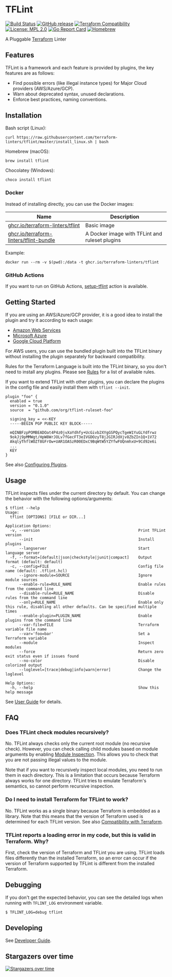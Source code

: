 # TFLint
[![Build Status](https://github.com/terraform-linters/tflint/workflows/build/badge.svg?branch=master)](https://github.com/terraform-linters/tflint/actions)
[![GitHub release](https://img.shields.io/github/release/terraform-linters/tflint.svg)](https://github.com/terraform-linters/tflint/releases/latest)
[![Terraform Compatibility](https://img.shields.io/badge/terraform-%3E%3D%200.12-blue)](docs/user-guide/compatibility.md)
[![License: MPL 2.0](https://img.shields.io/badge/License-MPL%202.0-blue.svg)](LICENSE)
[![Go Report Card](https://goreportcard.com/badge/github.com/terraform-linters/tflint)](https://goreportcard.com/report/github.com/terraform-linters/tflint)
[![Homebrew](https://img.shields.io/badge/dynamic/json.svg?url=https://formulae.brew.sh/api/formula/tflint.json&query=$.versions.stable&label=homebrew)](https://formulae.brew.sh/formula/tflint)

A Pluggable [Terraform](https://www.terraform.io/) Linter

## Features

TFLint is a framework and each feature is provided by plugins, the key features are as follows:

- Find possible errors (like illegal instance types) for Major Cloud providers (AWS/Azure/GCP).
- Warn about deprecated syntax, unused declarations.
- Enforce best practices, naming conventions.

## Installation

Bash script (Linux):

```console
curl https://raw.githubusercontent.com/terraform-linters/tflint/master/install_linux.sh | bash
```

Homebrew (macOS):

```console
brew install tflint
```

Chocolatey (Windows):

```cmd
choco install tflint
```

### Docker

Instead of installing directly, you can use the Docker images:

| Name | Description |
| ---- | ----------- |
| [ghcr.io/terraform-linters/tflint](https://github.com/terraform-linters/tflint/pkgs/container/tflint) | Basic image |
| [ghcr.io/terraform-linters/tflint-bundle](https://github.com/terraform-linters/tflint-bundle/pkgs/container/tflint-bundle) | A Docker image with TFLint and ruleset plugins |

Example:

```console
docker run --rm -v $(pwd):/data -t ghcr.io/terraform-linters/tflint
```

### GitHub Actions

If you want to run on GitHub Actions, [setup-tflint](https://github.com/terraform-linters/setup-tflint) action is available.

## Getting Started

If you are using an AWS/Azure/GCP provider, it is a good idea to install the plugin and try it according to each usage:

- [Amazon Web Services](https://github.com/terraform-linters/tflint-ruleset-aws)
- [Microsoft Azure](https://github.com/terraform-linters/tflint-ruleset-azurerm)
- [Google Cloud Platform](https://github.com/terraform-linters/tflint-ruleset-google)

For AWS users, you can use the bundled plugin built into the TFLint binary without installing the plugin separately for backward compatibility.

Rules for the Terraform Language is built into the TFLint binary, so you don't need to install any plugins. Please see [Rules](docs/rules) for a list of available rules.

If you want to extend TFLint with other plugins, you can declare the plugins in the config file and easily install them with `tflint --init`.

```hcl
plugin "foo" {
  enabled = true
  version = "0.1.0"
  source  = "github.com/org/tflint-ruleset-foo"

  signing_key = <<-KEY
  -----BEGIN PGP PUBLIC KEY BLOCK-----

  mQINBFzpPOMBEADOat4P4z0jvXaYdhfy+UcGivb2XYgGSPQycTgeW1YuGLYdfrwz
  9okJj9pMMWgt/HpW8WrJOLv7fGecFT3eIVGDOzyT8j2GIRJdXjv8ZbZIn1Q+1V72
  AkqlyThflWOZf8GFrOw+UAR1OASzR00EDxC9BqWtW5YZYfwFUQnmhxU+9Cd92e6i
  ...
  KEY
}
```

See also [Configuring Plugins](docs/user-guide/plugins.md).

## Usage

TFLint inspects files under the current directory by default. You can change the behavior with the following options/arguments:

```
$ tflint --help
Usage:
  tflint [OPTIONS] [FILE or DIR...]

Application Options:
  -v, --version                                           Print TFLint version
      --init                                              Install plugins
      --langserver                                        Start language server
  -f, --format=[default|json|checkstyle|junit|compact]    Output format (default: default)
  -c, --config=FILE                                       Config file name (default: .tflint.hcl)
      --ignore-module=SOURCE                              Ignore module sources
      --enable-rule=RULE_NAME                             Enable rules from the command line
      --disable-rule=RULE_NAME                            Disable rules from the command line
      --only=RULE_NAME                                    Enable only this rule, disabling all other defaults. Can be specified multiple times
      --enable-plugin=PLUGIN_NAME                         Enable plugins from the command line
      --var-file=FILE                                     Terraform variable file name
      --var='foo=bar'                                     Set a Terraform variable
      --module                                            Inspect modules
      --force                                             Return zero exit status even if issues found
      --no-color                                          Disable colorized output
      --loglevel=[trace|debug|info|warn|error]            Change the loglevel

Help Options:
  -h, --help                                              Show this help message

```

See [User Guide](docs/user-guide) for details.

## FAQ

### Does TFLint check modules recursively?
No. TFLint always checks only the current root module (no recursive check). However, you can check calling child modules based on module arguments by enabling [Module Inspection](docs/user-guide/module-inspection.md). This allows you to check that you are not passing illegal values to the module.

Note that if you want to recursively inspect local modules, you need to run them in each directory. This is a limitation that occurs because Terraform always works for one directory. TFLint tries to emulate Terraform's semantics, so cannot perform recursive inspection.

### Do I need to install Terraform for TFLint to work?
No. TFLint works as a single binary because Terraform is embedded as a library. Note that this means that the version of Terraform used is determined for each TFLint version. See also [Compatibility with Terraform](docs/user-guide/compatibility.md).

### TFLint reports a loading error in my code, but this is valid in Terraform. Why?
First, check the version of Terraform and TFLint you are using. TFLint loads files differently than the installed Terraform, so an error can occur if the version of Terraform supported by TFLint is different from the installed Terraform.

## Debugging

If you don't get the expected behavior, you can see the detailed logs when running with `TFLINT_LOG` environment variable.

```console
$ TFLINT_LOG=debug tflint
```

## Developing

See [Developer Guide](docs/developer-guide).

## Stargazers over time

[![Stargazers over time](https://starchart.cc/terraform-linters/tflint.svg)](https://starchart.cc/terraform-linters/tflint)
